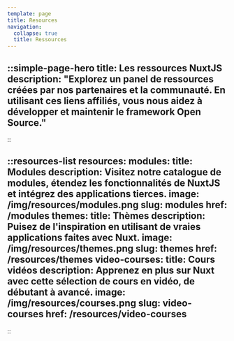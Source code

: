 ```yaml
---
template: page
title: Resources
navigation:
  collapse: true
  title: Ressources
---
```


::simple-page-hero
title: Les ressources NuxtJS
description: "Explorez un panel de ressources créées par nos partenaires et la communauté. En utilisant ces liens affiliés, vous nous aidez à développer et maintenir le framework Open Source."
---
::

::resources-list
resources:
  modules:
    title: Modules
    description: Visitez notre catalogue de modules, étendez les fonctionnalités de NuxtJS et intégrez des applications tierces.
    image: /img/resources/modules.png
    slug: modules
    href: /modules
  themes:
    title: Thèmes
    description: Puisez de l'inspiration en utilisant de vraies applications faites avec Nuxt.
    image: /img/resources/themes.png
    slug: themes
    href: /resources/themes
  video-courses:
    title: Cours vidéos
    description: Apprenez en plus sur Nuxt avec cette sélection de cours en vidéo, de débutant à avancé.
    image: /img/resources/courses.png
    slug: video-courses
    href: /resources/video-courses
---
::
